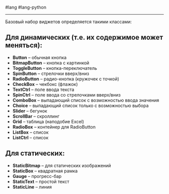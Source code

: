 #lang #lang-python 

---
Базовый набор виджетов определяется такими классами:

## Для динамических (т.е. их содержимое может меняться):

- **Button** – обычная кнопка
- **BitmapButton** – кнопка с картинкой
- **ToggleButton** – кнопка-переключатель
- **SpinButton** – стрелочки вверх/вниз
- **RadioButton** – радио-кнопка (кружочек с точкой)
- **CheckBox** – чекбокс (флажок)
- **TextCtrl** – поле ввода текста
- **SpinCtrl** – поле ввода со стрелочками вверх/вниз
- **ComboBox** – выпадающий список с возможностью ввода значения
- **Choice** – выпадающий список только с возможностью выбора
- **Slider** – бегунок
- **ScrollBar** – скроллинг
- **Grid** – таблица (наподобие Excel)
- **RadioBox** – контейнер для RadioButton
- **ListBox** – список
- **ListCtrl** – список

## Для статических:

- **StaticBitmap** – для статических изображений
- **StaticBox** – квадратная рамка
- **Gauge** – прогресс-бар
- **StaticText** – простой текст
- **StaticLine** – линия
